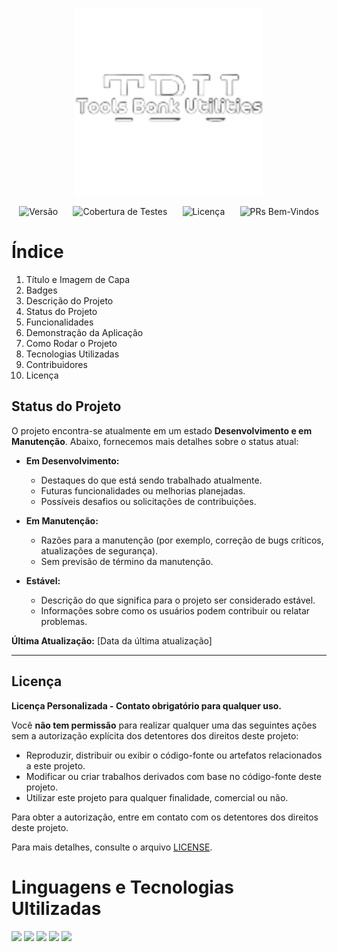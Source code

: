 <p align="center">
  <img src="img/TB_Logo.png" style="width: 300px;">
</p>

<div style="display: flex; justify-content: space-around; margin-bottom: 10px;">
<!-- Badge para a Versão do Projeto -->
<img alt="Versão" src="https://img.shields.io/badge/Vers%C3%A3o-1.0.0-brightgreen.svg">

<!-- Badge para a Cobertura de Testes -->
<img alt="Cobertura de Testes" src="https://img.shields.io/badge/Cobertura%20de%20Testes-70%25-brightgreen.svg">

<!-- Badge para a Licença do Projeto -->
<img alt="Licença" src="https://img.shields.io/badge/Licen%C3%A7a-RESTRITA-blue.svg">

<!-- Badge para Pull Requests Bem-Vindos -->
<img alt="PRs Bem-Vindos" src="https://img.shields.io/badge/PRs-Bem%20Vindos-brightgreen.svg">
</div>

# Índice
1. Título e Imagem de Capa
2. Badges
3. Descrição do Projeto
4. Status do Projeto
5. Funcionalidades
6. Demonstração da Aplicação
7. Como Rodar o Projeto
8. Tecnologias Utilizadas
9. Contribuidores
10. Licença

## Status do Projeto

O projeto encontra-se atualmente em um estado **Desenvolvimento e em Manutenção**. Abaixo, fornecemos mais detalhes sobre o status atual:

- **Em Desenvolvimento:**
  - Destaques do que está sendo trabalhado atualmente.
  - Futuras funcionalidades ou melhorias planejadas.
  - Possíveis desafios ou solicitações de contribuições.

- **Em Manutenção:**
  - Razões para a manutenção (por exemplo, correção de bugs críticos, atualizações de segurança).
  - Sem previsão de término da manutenção.

- **Estável:**
  - Descrição do que significa para o projeto ser considerado estável.
  - Informações sobre como os usuários podem contribuir ou relatar problemas.

**Última Atualização:** [Data da última atualização]

---


## Licença

**Licença Personalizada - Contato obrigatório para qualquer uso.**

Você **não tem permissão** para realizar qualquer uma das seguintes ações sem a autorização explícita dos detentores dos direitos deste projeto:

- Reproduzir, distribuir ou exibir o código-fonte ou artefatos relacionados a este projeto.
- Modificar ou criar trabalhos derivados com base no código-fonte deste projeto.
- Utilizar este projeto para qualquer finalidade, comercial ou não.

Para obter a autorização, entre em contato com os detentores dos direitos deste projeto.

Para mais detalhes, consulte o arquivo [LICENSE](LICENSE).

<h1>Linguagens e Tecnologias Ultilizadas</h1>
<div>
<img src="https://img.icons8.com/color/48/html-5--v1.png"/>
<img src="https://img.icons8.com/color/48/css3.png"/>
<img src="https://img.icons8.com/color/48/javascript--v1.png"/>
<img src="https://img.icons8.com/fluency/48/python.png"/>
<img src="https://img.icons8.com/color/48/api-settings.png"/>
</div>

